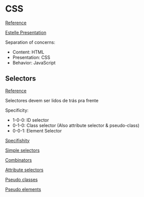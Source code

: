 # CSS

[Reference](https://developer.mozilla.org/en-US/docs/Web/CSS/Reference)

[Estelle Presentation](https://estelle.github.io/cssmastery)

Separation of concerns:

- Content: HTML
- Presentation: CSS
- Behavior: JavaScript

## Selectors

[Reference](https://developer.mozilla.org/en-US/docs/Web/CSS/CSS_Selectors)

Selectores devem ser lidos de trás pra frente

Specificity:

- 1-0-0: ID selector
- 0-1-0: Class selector (Also attribute selector & pseudo-class)
- 0-0-1: Element Selector

[Specifishity](http://specifishity.com/specifishity.pdf)

[Simple selectors](https://developer.mozilla.org/en-US/docs/Web/CSS/CSS_Selectors#Simple_selectors)

[Combinators](https://developer.mozilla.org/en-US/docs/Web/CSS/CSS_Selectors#Combinators)

[Attribute selectors](https://developer.mozilla.org/en-US/docs/Web/CSS/Attribute_selectors)

[Pseudo classes](https://developer.mozilla.org/en-US/docs/Web/CSS/Pseudo-classes)

[Pseudo elements](https://developer.mozilla.org/en-US/docs/Web/CSS/Pseudo-elements)
